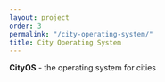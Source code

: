 ```yaml
---
layout: project
order: 3
permalink: "/city-operating-system/"
title: City Operating System
---
```


**CityOS** - the operating system for cities

